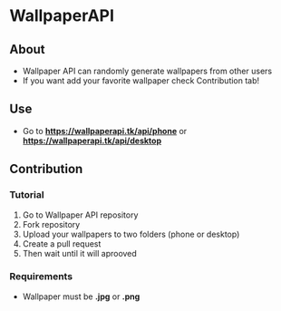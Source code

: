 # WallpaperAPI
## About
- Wallpaper API can randomly generate wallpapers from other users
- If you want add your favorite wallpaper check Contribution tab!
## Use
- Go to **https://wallpaperapi.tk/api/phone** or **https://wallpaperapi.tk/api/desktop**
## Contribution
### Tutorial
1. Go to Wallpaper API repository
2. Fork repository
3. Upload your wallpapers to two folders (phone or desktop)
4. Create a pull request
5. Then wait until it will aprooved
### Requirements
- Wallpaper must be **.jpg** or **.png**
